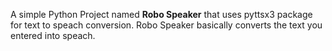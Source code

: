A simple Python Project named **Robo Speaker** that uses pyttsx3 package for text to speach conversion. Robo Speaker basically converts the text you entered into speach.
